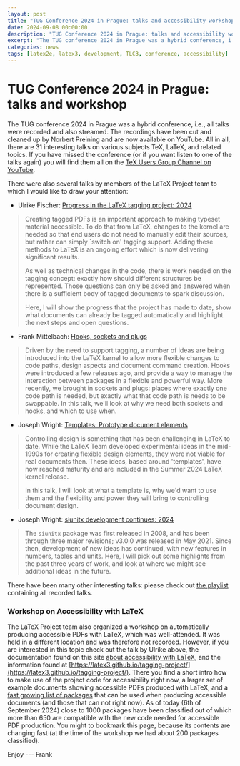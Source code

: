 ```yaml
---
layout: post
title: "TUG Conference 2024 in Prague: talks and accessibility workshop"
date: 2024-09-08 00:00:00
description: "TUG Conference 2024 in Prague: talks and accessibility workshop"
excerpt: "The TUG conference 2024 in Prague was a hybrid conference, i.e., all talks were recorded and also streamed. The recordings have been cut and cleaned up by a Norbert Preining and are now available on YouTube. [...] The LaTeX Project team also organized a workshop on automatically producing accessible PDFs with LaTeX..."
categories: news
tags: [latex2e, latex3, development, TLC3, conference, accessibility]
---
```


# TUG Conference 2024 in Prague: talks and workshop

The TUG conference 2024 in Prague was a hybrid conference, i.e., all talks were recorded and also streamed. The recordings have been cut and cleaned up by Norbert Preining and are now available on YouTube.
All in all, there are 31 interesting talks on various subjects TeX, LaTeX, and related topics.  If you have missed the conference (or if you want listen to one of the talks again) you will find them all on the [TeX Users Group Channel on YouTube](https://www.youtube.com/c/TeXUsersGroup/featured).

There were also several talks by members of the LaTeX Project
team to which I would like to draw your attention:

 - Ulrike Fischer: [Progress in the LaTeX tagging project: 2024](https://youtu.be/b70CsLh7qU0?si=i2iJTWMM5g4S08OI)
> Creating tagged PDFs is an important approach to making typeset material accessible. To do that from LaTeX, changes to the kernel are needed so that end users do not need to manually edit their sources, but rather can simply `switch on' tagging support. Adding these methods to LaTeX is an ongoing effort which is now delivering significant results.
>
> As well as technical changes in the code, there is work needed on the tagging concept: exactly how should different structures be represented. Those questions can only be asked and answered when there is a sufficient body of tagged documents to spark discussion.
>
> Here, I will show the progress that the project has made to date, show what documents can already be tagged automatically and highlight the next steps and open questions. 

 - Frank Mittelbach: [Hooks, sockets and plugs](https://youtu.be/yuO7nO0XTEk?si=4nrohfUY_K-ikICC)
> Driven by the need to support tagging, a number of ideas are being introduced into the LaTeX kernel to allow more flexible changes to code paths, design aspects and document command creation. Hooks were introduced a few releases ago, and provide a way to manage the interaction between packages in a flexible and powerful way. More recently, we brought in sockets and plugs: places where exactly one code path is needed, but exactly what that code path is needs to be swappable. In this talk, we'll look at why we need both sockets and hooks, and which to use when.

 - Joseph Wright: [Templates: Prototype document elements](https://youtu.be/hGkismTbkQ8?si=j9GmcPtrjgrz1ATC)
> Controlling design is something that has been challenging in LaTeX to date. While the LaTeX Team developed experimental ideas in the mid-1990s for creating flexible design elements, they were not viable for real documents then. These ideas, based around 'templates', have now reached maturity and are included in the Summer 2024 LaTeX kernel release.
>
>In this talk, I will look at what a template is, why we'd want to use them and the flexibility and power they will bring to controlling document design.
 

 - Joseph Wright: [siunitx development continues: 2024](https://youtu.be/WBeBtlQrGOs?si=XYwqiTWQ_g39TXau)
> The `siunitx` package was first released in 2008, and has been through three major revisions; v3.0.0 was released in May 2021. Since then, development of new ideas has continued, with new features in numbers, tables and units. Here, I will pick out some highlights from the past three years of work, and look at where we might see additional ideas in the future.

There have been many other interesting talks: please check out [the playlist]( https://tug.org/l/tug24-video) containing all recorded talks.


### Workshop on Accessibility with LaTeX

The LaTeX Project team also organized a workshop on automatically producing accessible PDFs with LaTeX, which was well-attended. It was held in a different location and was therefore not recorded. However, if you are interested in this topic check out the talk by Ulrike above, the documentation found on this site [about accessibility with LaTeX]({{site.baseurl}}/publications/indexbytopic/pdf/), and the information found at [https://latex3.github.io/tagging-project/](https://latex3.github.io/tagging-project/).
There you find a short intro how to make use of the project code for accessibility right now, a larger set of example documents showing accessible PDFs produced with LaTeX, and a [fast growing list of packages](https://latex3.github.io/tagging-project/tagging-status/) that can be used when producing accessible documents (and those that can not right now). As of today (6th of September 2024) close to 1000 packages have been classified out of which more than 650 are compatible with the new code needed for accessible PDF production. You might to bookmark this page, because its contents are changing fast (at the time of the workshop we had about 200 packages classified).

Enjoy --- Frank



